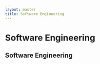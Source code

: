 ```yaml
---
layout: master
title: Software Engineering
---
```


# Software Engineering

## Software Engineering



